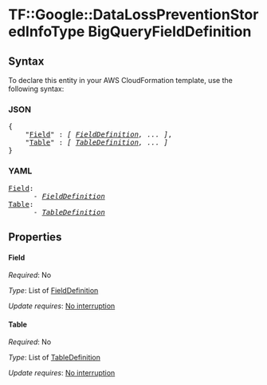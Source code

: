 # TF::Google::DataLossPreventionStoredInfoType BigQueryFieldDefinition

## Syntax

To declare this entity in your AWS CloudFormation template, use the following syntax:

### JSON

<pre>
{
    "<a href="#field" title="Field">Field</a>" : <i>[ <a href="fielddefinition.md">FieldDefinition</a>, ... ]</i>,
    "<a href="#table" title="Table">Table</a>" : <i>[ <a href="tabledefinition.md">TableDefinition</a>, ... ]</i>
}
</pre>

### YAML

<pre>
<a href="#field" title="Field">Field</a>: <i>
      - <a href="fielddefinition.md">FieldDefinition</a></i>
<a href="#table" title="Table">Table</a>: <i>
      - <a href="tabledefinition.md">TableDefinition</a></i>
</pre>

## Properties

#### Field

_Required_: No

_Type_: List of <a href="fielddefinition.md">FieldDefinition</a>

_Update requires_: [No interruption](https://docs.aws.amazon.com/AWSCloudFormation/latest/UserGuide/using-cfn-updating-stacks-update-behaviors.html#update-no-interrupt)

#### Table

_Required_: No

_Type_: List of <a href="tabledefinition.md">TableDefinition</a>

_Update requires_: [No interruption](https://docs.aws.amazon.com/AWSCloudFormation/latest/UserGuide/using-cfn-updating-stacks-update-behaviors.html#update-no-interrupt)

